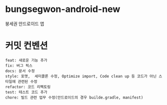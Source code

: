 # bungsegwon-android-new
붕세권 안드로이드 앱

# 커밋 컨벤션
```
feat: 새로운 기능 추가 
fix: 버그 픽스 
docs: 문서 수정
style: 포맷,  세미콜론 수정, Optimize import, Code clean up 등 코드가 아닌 스타일에 관련된 수정 
refactor: 코드 리펙토링
test: 테스트 코드 추가
chore: 빌드 관련 업무 수정(안드로이드의 경우 builde.gradle, manifest)
```
